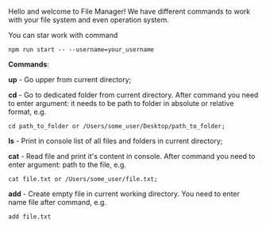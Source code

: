 Hello and welcome to File Manager!
We have different commands to work with your file system and even operation system.

You can star work with command

```
npm run start -- --username=your_username
```

**Commands**:

**up** - Go upper from current directory;

**cd** - Go to dedicated folder from current directory. After command you need to enter argument: it needs to be path to folder in absolute or relative format, e.g.

```
cd path_to_folder or /Users/some_user/Desktop/path_to_folder;
```

**ls** - Print in console list of all files and folders in current directory;

**cat** - Read file and print it's content in console. After command you need to enter argument: path to the file, e.g.

```
cat file.txt or /Users/some_user/file.txt;
```

**add** - Create empty file in current working directory. You need to enter name file after command, e.g.

```
add file.txt
```
